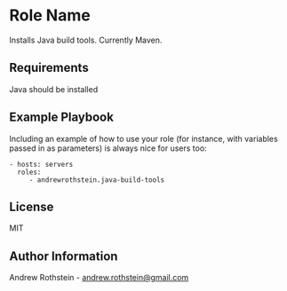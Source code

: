 Role Name
=========

Installs Java build tools. Currently Maven.

Requirements
------------

Java should be installed

Example Playbook
----------------

Including an example of how to use your role (for instance, with variables passed in as parameters) is always nice for users too:

    - hosts: servers
      roles:
         - andrewrothstein.java-build-tools

License
-------

MIT

Author Information
------------------

Andrew Rothstein - andrew.rothstein@gmail.com
